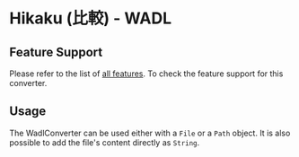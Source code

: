# Hikaku (比較) - WADL

## Feature Support

Please refer to the list of [all features](features.md). To check the feature support for this converter.

## Usage

The WadlConverter can be used either with a `File` or a `Path` object. It is also possible to add the file's content directly as `String`.
